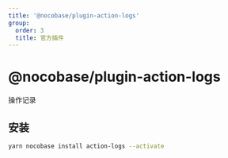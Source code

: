 ```yaml
---
title: '@nocobase/plugin-action-logs'
group: 
  order: 3
  title: 官方插件
---
```


# @nocobase/plugin-action-logs

操作记录

## 安装

```bash
yarn nocobase install action-logs --activate
```
